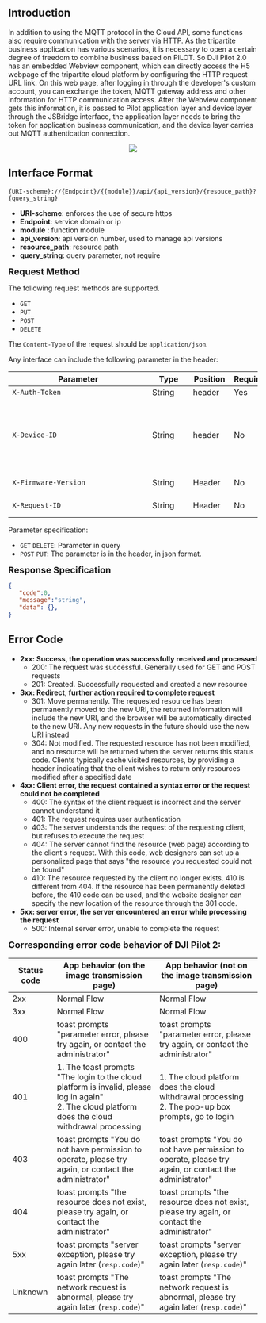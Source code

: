 ## Introduction

In addition to using the MQTT protocol in the Cloud API, some functions also require communication with the server via HTTP. As the tripartite business application has various scenarios, it is necessary to open a certain degree of freedom to combine business based on PILOT. So DJI Pilot 2.0 has an embedded Webview component, which can directly access the H5 webpage of the tripartite cloud platform by configuring the HTTP request URL link. On this web page, after logging in through the developer's custom account, you can exchange the token, MQTT gateway address and other information for HTTP communication access. After the Webview component gets this information, it is passed to Pilot application layer and device layer through the JSBridge interface, the application layer needs to bring the token for application business communication, and the device layer carries out MQTT authentication connection.

<div align=center><img src="https://terra-1-g.djicdn.com/71a7d383e71a4fb8887a310eb746b47f/cloudapi/v1.4/http-en-1.png" style="width:auto"/>
</div>

## Interface Format

```path
{URI-scheme}://{Endpoint}/{{module}}/api/{api_version}/{resouce_path}?{query_string}
```


- **URI-scheme**: enforces the use of secure https
- **Endpoint**: service domain or ip
- **module** : function module
- **api_version**: api version number, used to manage api versions
- **resource_path**: resource path
- **query_string**: query parameter, not require

**<font size=4>Request Method</font>**

The following request methods are supported.

- `GET` 
- `PUT` 
- `POST` 
- `DELETE` 

The `Content-Type` of the request should be `application/json`.

Any interface can include the following parameter in the header:

| Parameter      <div style="width: 200pt"/>        | Type  <div style="width: 50pt"/>   | Position <div style="width: 50pt"/>  | Required <div style="width: 50pt"/>  | Description            <div style="width: 150pt"/>                                        |
| -------------------- | ------ | -------- | -------- | ------------------------------------------------------------ |
| `X-Auth-Token`       | String | header   | Yes      | token, access_token                                          |
| `X-Device-ID`        | String | header   | No       | Device ID number, used for sometimes the server needs to determine the model to do the corresponding processing. There is no need to use it for now. |
| `X-Firmware-Version` | String | Header   | No       | Firmware version of the aircraft                             |
| `X-Request-ID`       | String | Header   | No       | Uuid, Identifies an HTTP request                             |

Parameter specification:

- `GET` `DELETE`:  Parameter in query
- `POST` `PUT`: The parameter is in the header, in json format.

**<font size=4>Response Specification</font>**

```json
{
   "code":0,
   "message":"string",
   "data": {},
}
```

## Error Code

- **2xx: Success, the operation was successfully received and processed**
  - 200: The request was successful. Generally used for GET and POST requests
  - 201: Created. Successfully requested and created a new resource
- **3xx: Redirect, further action required to complete request**
  - 301: Move permanently. The requested resource has been permanently moved to the new URI, the returned information will include the new URI, and the browser will be automatically directed to the new URI. Any new requests in the future should use the new URI instead
  - 304: Not modified. The requested resource has not been modified, and no resource will be returned when the server returns this status code. Clients typically cache visited resources, by providing a header indicating that the client wishes to return only resources modified after a specified date
- **4xx: Client error, the request contained a syntax error or the request could not be completed**
  - 400: The syntax of the client request is incorrect and the server cannot understand it
  - 401: The request requires user authentication
  - 403: The server understands the request of the requesting client, but refuses to execute the request
  - 404: The server cannot find the resource (web page) according to the client's request. With this code, web designers can set up a personalized page that says "the resource you requested could not be found"
  - 410: The resource requested by the client no longer exists. 410 is different from 404. If the resource has been permanently deleted before, the 410 code can be used, and the website designer can specify the new location of the resource through the 301 code.
- **5xx: server error, the server encountered an error while processing the request**
  - 500: Internal server error, unable to complete the request

**<font size=4>Corresponding error code behavior of DJI Pilot 2:</font>**

| Status code | App behavior (on the image transmission page)                | App behavior (not on the image transmission page)            |
| ----------- | ------------------------------------------------------------ | ------------------------------------------------------------ |
| 2xx         | Normal Flow                                                  | Normal Flow                                                  |
| 3xx         | Normal Flow                                                  | Normal Flow                                                  |
| 400         | toast prompts "parameter error, please try again, or contact the administrator" | toast prompts "parameter error, please try again, or contact the administrator" |
| 401         | 1. The toast prompts "The login to the cloud platform is invalid, please log in again"<br />2. The cloud platform does the cloud withdrawal processing | 1. The cloud platform does the cloud withdrawal processing<br />2. The pop-up box prompts, go to login <br /> |
| 403         | toast prompts "You do not have permission to operate, please try again, or contact the administrator" | toast prompts "You do not have permission to operate, please try again, or contact the administrator" |
| 404         | toast prompts "the resource does not exist, please try again, or contact the administrator" | toast prompts "the resource does not exist, please try again, or contact the administrator" |
| 5xx         | toast prompts "server exception, please try again later (`resp.code`)" | toast prompts "server exception, please try again later (`resp.code`)" |
| Unknown     | toast prompts "The network request is abnormal, please try again later (`resp.code`)" | toast prompts "The network request is abnormal, please try again later (`resp.code`)" |
